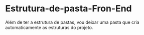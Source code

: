 # Estrutura-de-pasta-Fron-End
Além de ter a estrutura de pastas, vou deixar uma pasta que cria automaticamente as estruturas do projeto. 
